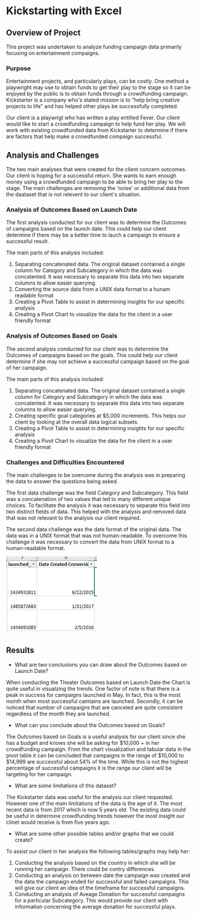 # Kickstarting with Excel

## Overview of Project

This project was undertaken to analyze funding campaign data primarily focusing on entertainment compaigns. 

### Purpose

Entertainment projects, and particularly plays, can be costly. One method a playwright may use to obtain funds to get their play to the stage so it can be enjoyed by the public is to obtain funds through a crowdfunding campaign. Kickstarter is a company who's stated mission is to "help bring creative projects to life" and has helped other plays be successfully completed. 

Our client is a playwrigt who has written a play entitled Fever. Our client would like to start a crowdfunding campaign to help fund her play. We will work with existing crowdfunded data from Kickstarter to determine if there are factors that help make a crowdfunded compaign successful. 

## Analysis and Challenges

The two main analyses that were created for the client concern outcomes. Our client is hoping for a successful return. She wants to earn enough money using a crowdfunded campaign to be able to bring her play to the stage. The main challenges are removing the 'noise' or additional data from the daataset that is not relevent to our client's situation. 

### Analysis of Outcomes Based on Launch Date

The first analysis conducted for our client was to determine the Outcomes of campaigns based on the launch date. This could help our client determine if there may be a better time to lauch a campaign to ensure a successful result. 

The main parts of this analysis included:
 1. Separating concatenated data. The original dataset contained a single column for Category and Subcategory in which the data was concatented. It was necessary to separate this data into two separate columns to allow easier querying. 
 2. Converting the source data from a UNIX data format to a hunam readable format
 3. Creating a Pivot Table to assist in determining insights for our specific analysis
 4. Creating a Pivot Chart to visualize the data for the client in a user friendly format

### Analysis of Outcomes Based on Goals

The second analysis conducted for our client was to determine the Outcomes of campaigns based on the goals. This could help our client determine if she may not achieve a successful campaign based on the goal of her campaign.  

The main parts of this analysis included:
 1. Separating concatenated data. The original dataset contained a single column for Category and Subcategory in which the data was concatented. It was necessary to separate this data into two separate columns to allow easier querying. 
 2. Creating specific goal categories at $5,000 increments. This helps our client by looking at the overall data logical subsets. 
 3. Creating a Pivot Table to assist in determining insights for our specific analysis
 4. Creating a Pivot Chart to visualize the data for the client in a user friendly format

### Challenges and Difficulties Encountered

The main challenges to be overcome during the analysis was in preparing the data to answer the questions being asked. 

The first data challenge was the field Category and Subcategory. This field was a concatenation of two values that led to many different unique choices. To facilitate the analysis it was necessary to separate this field into two distinct fields of data. This helped with the analysis and removed data that was not relevant to the analysis our client required. 

The second data challenge was the date format of the original data. The data was in a UNIX format that was not human-readable. To overcome this challenge it was necessary to convert the data from UNIX format to a human-readable format. 

![dates](Dates.PNG)

## Results

- What are two conclusions you can draw about the Outcomes based on Launch Date?

When conducting the Theater Outcomes based on Launch Date the Chart is quite useful in visualzing the trends. One factor of note is that there is a peak in success for campaigns launched in May. In fact, this is the most month when most successful camtains are launched. Secondly, it can be noticed that number of campaigns that are canceled are quite consistent regardless of the month they are launched. 

- What can you conclude about the Outcomes based on Goals?

The Outcomes based on Goals is a useful analysis for our client since she has a budget and knows she will be asking for $10,000 + in her crowdfunding campaign. From the chart visualization and tabular data in the pivot table it can be concluded that campaigns in the range of $10,000 to $14,999 are successful about 54% of the time. While this is not the highest percentage of successful campaigns it is the range our client will be targeting for her campaign. 

- What are some limitations of this dataset?

The Kickstarter data was useful for the analysis our client requested. However one of the main limitations of the data is the age of it. The most recent data is from 2017 which is now 5 years old. The existing data could be useful in determine crowdfunding trends however the most insight our clinet would receive is from five years ago. 

- What are some other possible tables and/or graphs that we could create?

To assist our client in her analysis the following tables/graphs may help her:
1. Conducting the analysis based on the country in which she will be running her campaign. There could be contry differences. 
2. Conducting an analysis on between date the campaign was created and the data the campaign ended for successful and failed campaigns. This will give our client an idea of the timeframe for successful campaigns.
3. Conducting an analysis of Aveage Donation for successful campaigns for a particular Subcategory. This would provide our client with information concerning the average donation for successful plays.  

